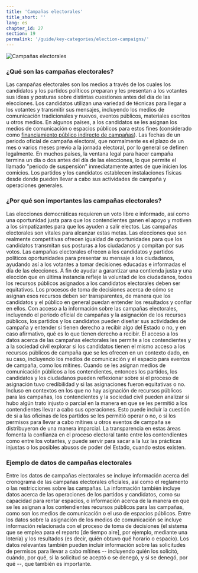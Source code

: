 ```yaml
---
title: 'Campañas electorales'
title_short: ''
lang: es
chapter_id: 27
section: 19
permalink: '/guide/key-categories/election-campaigns/'
---
```


![Campañas electorales](/images/inventory/categories/election-campaigns.png)

### ¿Qué son las campañas electorales?

Las campañas electorales son los medios a través de los cuales los candidatos y los partidos políticos preparan y les presentan a los votantes sus ideas y posturas sobre distintas cuestiones antes del día de las elecciones. Los candidatos utilizan una variedad de técnicas para llegar a los votantes y transmitir sus mensajes, incluyendo los medios de comunicación tradicionales y nuevos, eventos públicos, materiales escritos u otros medios. En algunos países, a los candidatos se les asignan los medios de comunicación o espacios públicos para estos fines (considerado como [financiamiento público indirecto de campañas](/es/guide/key-categories/campaign-finance/)). Las fechas de un periodo oficial de campaña electoral, que normalmente es el plazo de un mes o varios meses previo a la jornada electoral, por lo general se definen legalmente. En muchos países, la ventana legal para hacer campaña termina un día o dos antes del día de las elecciones, lo que permite el llamado "periodo de suspensión" inmediatamente antes de que inicien los comicios. Los partidos y los candidatos establecen instalaciones físicas desde donde pueden llevar a cabo sus actividades de campaña y operaciones generales.

### ¿Por qué son importantes las campañas electorales?

Las elecciones democráticas requieren un voto libre e informado, así como una oportunidad justa para que los contendientes ganen el apoyo y motiven a los simpatizantes para que los ayuden a salir electos. Las campañas electorales son vitales para alcanzar estas metas. Las elecciones que son realmente competitivas ofrecen igualdad de oportunidades para que los candidatos transmitan sus posturas a los ciudadanos y compitan por sus votos. Las campañas electorales ofrecen a los candidatos y partidos políticos oportunidades para presentar su mensaje a los ciudadanos, ayudando así a los votantes a tomar decisiones educadas e informadas el día de las elecciones. A fin de ayudar a garantizar una contienda justa y una elección que en última instancia refleje la voluntad de los ciudadanos, todos los recursos públicos asignados a los candidatos electorales deben ser equitativos. Los procesos de toma de decisiones acerca de cómo se asignan esos recursos deben ser transparentes, de manera que los candidatos y el público en general puedan entender los resultados y confiar en ellos. Con acceso a la información sobre las campañas electorales, incluyendo el periodo oficial de campañas y la asignación de los recursos públicos, los partidos y los candidatos pueden diseñar sus actividades de campaña y entender si tienen derecho a recibir algo del Estado o no, y en caso afirmativo, qué es lo que tienen derecho a recibir. El acceso a los datos acerca de las campañas electorales les permite a los contendientes y a la sociedad civil explorar si los candidatos tienen el mismo acceso a los recursos públicos de campaña que se les ofrecen en un contexto dado, en su caso, incluyendo los medios de comunicación y el espacio para eventos de campaña, como los mítines. Cuando se les asignan medios de comunicación públicos a los contendientes, entonces los partidos, los candidatos y los ciudadanos pueden reflexionar sobre si el proceso de asignación tuvo credibilidad y si las asignaciones fueron equitativas o no. Incluso en contextos en los que no hay asignación de recursos públicos para las campañas, los contendientes y la sociedad civil pueden analizar si hubo algún trato injusto o parcial en la manera en que se les permitió a los contendientes llevar a cabo sus operaciones. Esto puede incluir la cuestión de si a las oficinas de los partidos se les permitió operar o no, o si los permisos para llevar a cabo mítines u otros eventos de campaña se distribuyeron de una manera imparcial. La transparencia en estas áreas fomenta la confianza en el proceso electoral tanto entre los contendientes como entre los votantes, y puede servir para sacar a la luz las prácticas injustas o los posibles abusos de poder del Estado, cuando estos existen.

### Ejemplo de datos de campañas electorales

Entre los datos de campañas electorales se incluye información acerca del cronograma de las campañas electorales oficiales, así como el reglamento o las restricciones sobre las campañas. La información también incluye datos acerca de las operaciones de los partidos y candidatos, como su capacidad para rentar espacios, o información acerca de la manera en que se les asignan a los contendientes recursos públicos para las campañas, como son los medios de comunicación o el uso de espacios públicos. Entre los datos sobre la asignación de los medios de comunicación se incluye información relacionada con el proceso de toma de decisiones (el sistema que se emplea para el reparto \[de tiempo aire\], por ejemplo, mediante una lotería) y los resultados (es decir, quién obtuvo qué horario o espacio). Los datos relevantes también pueden incluir información sobre las solicitudes de permisos para llevar a cabo mítines -- incluyendo quién los solicitó, cuándo, por qué, si la solicitud se aceptó o se denegó, y si se denegó, por qué --, que también es importante.
